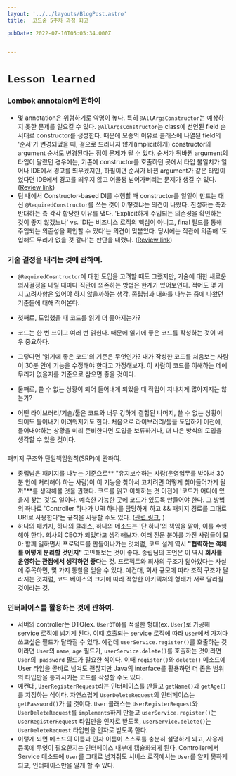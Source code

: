 ```yaml
---
layout: '../../layouts/BlogPost.astro'
title:  코드숨 5주차 과정 회고

pubDate: 2022-07-10T05:05:34.000Z


---
```


# `Lesson learned`

### Lombok annotaion에 관하여

- 몇 annotation은 위험하기로 악명이 높다. 특히 `@AllArgsConstructor`는 예상하지 못한 문제를 일으킬 수 있다. `@AllArgsConstructor`는 class에 선언된 field 순서대로 constructor를 생성한다. 때문에 모종의 이유로 클래스에 나열된 field의 '순서'가 변경되었을 때, 겉으로 드러나지 않게(implicit하게) constructor의 argument 순서도 변경된다는 점이 문제가 될 수 있다. 순서가 뒤바뀐 argument의 타입이 달랐던 경우에는, 기존에 constructor를 호출하던 곳에서 타입 불일치가 일어나 IDE에서 경고를 띄우겠지만, 하필이면 순서가 바뀐 argument가 같은 타입이었다면 IDE에서 경고를 띄우지 않고 어물쩡 넘어가버리는 문제가 생길 수 있다. ([Review link](https://github.com/CodeSoom/spring-week5-assignment-1/pull/69#discussion_r913740190))
- 팀 내에서 Constructor-based DI를 수행할 때 constructor를 일일이 만드는 대신 `@RequiredConstructor`를 쓰는 것이 어떻겠냐는 의견이 나왔다. 찬성하는 측과 반대하는 측 각각 합당한 이유를 댔다. 'Explicit하게 주입되는 의존성을 확인하는 것이 좋지 않겠느냐' vs. 'DI는 비즈니스 로직의 핵심이 아니고, final 필드를 통해 주입되는 의존성을 확인할 수 있다'는 의견이 맞붙었다. 당시에는 직관에 의존해 '도입해도 무리가 없을 것 같다'는 판단을 내렸다. ([Review link](https://github.com/CodeSoom/spring-week5-assignment-1/pull/69#discussion_r916762339))

### 기술 결정을 내리는 것에 관하여.

- `@RequiredCosntructor`에 대한 도입을 고려할 때도 그랬지만, 기술에 대한 새로운 의사결정을 내릴 때마다 직관에 의존하는 방법은 한계가 있어보인다. 적어도 몇 가지 고려사항은 있어야 하지 않을까하는 생각. 종립님과 대화를 나누는 중에 나왔던 기준들에 대해 적어본다.

- 첫째로, 도입했을 때 코드를 읽기 더 좋아지는가?

- 코드는 한 번 쓰이고 여러 번 읽힌다. 때문에 읽기에 좋은 코드를 작성하는 것이 매우 중요하다.
- 그렇다면 '읽기에 좋은 코드'의 기준은 무엇인가? 내가 작성한 코드를 처음보는 사람이 30분 안에 기능을 수정해야 한다고 가정해보자. 이 사람이 코드를 이해하는 데에 무리가 없을지를 기준으로 삼으면 좋을 것이다.

- 둘째로, 쓸 수 없는 상황이 되어 들어내게 되었을 때 작업이 지나치게 많아지지는 않는가?

- 어떤 라이브러리/기술/툴은 코드와 너무 강하게 결합된 나머지, 쓸 수 없는 상황이 되어도 들어내기 어려워지기도 한다. 처음으로 라이브러리/툴을 도입하기 이전에, 들어내야하는 상황을 미리 준비한다면 도입을 보류하거나, 더 나은 방식의 도입을 생각할 수 있을 것이다.

### 
패키지 구조와 단일책임원칙(SRP)에 관하여.

- 종립님은 패키지를 나누는 기준으로** "유지보수하는 사람(운영업무를 받아서 30분 안에 처리해야 하는 사람)이 이 기능을 찾아서 고치려면 어떻게 찾아들어가게 될까"**를 생각해볼 것을 권했다. 코드를 읽고 이해하는 것 이전에 '코드가 어디에 있을지 찾는 것'도 일이다. 예측한 가능한 곳에 코드가 있도록 만들어야 한다. 그 방법의 하나로 'Controller 하나가 URI 하나를 담당하게 하고 && 패키지 경로를 그대로 URI로 사용한다'는 규칙을 사용할 수도 있다. ([관련 링크](https://johngrib.github.io/wiki/article/hierarchical-controller-package-structure/#%EC%BB%A8%ED%8A%B8%EB%A1%A4%EB%9F%AC%EC%97%90-%EA%B3%84%EC%B8%B5%ED%98%95-%ED%8C%A8%ED%82%A4%EC%A7%80-%EA%B5%AC%EC%84%B1), )
- 하나의 패키지, 하나의 클래스, 하나의 메소드는 '단 하나'의 책임을 맡아, 이를 수행해야 한다. 회사의 CEO가 되었다고 생각해보자. 여러 전문 분야를 가진 사람들이 모아 함께 일하면서 프로덕트를 만들어나가는 것처럼, 코드 설계 역시 **"협력하는 객체를 어떻게 분리할 것인지"** 고민해보는 것이 좋다. 종립님의 조언은 이 역시 **회사를 운영하는 관점에서 생각하면 좋다**는 것. 프로젝트와 회사의 구조가 닮아있다는 사실에 주목하면, 몇 가지 통찰을 얻을 수 있다. 예컨대, 회사 규모에 따라 조직 구조가 달라지는 것처럼, 코드 베이스의 크기에 따라 적합한 아키텍쳐의 형태가 서로 달라질 것이라는 것.

### 인터페이스를 활용하는 것에 관하여.

- 서버의 controller는 DTO(ex. `UserDTO`)를 적절한 형태(ex. `User`)로 가공해 service 로직에 넘기게 된다. 이때 호출되는 service 로직에 따라 `User`에서 가져다 쓰고싶은 필드가 달라질 수 있다. 예컨데 `userService.register()`를 호출하는 것이라면 `User`의 `name`, `age` 필드가, `userService.delete()`를 호출하는 것이라면 `User`의  `password` 필드가 필요한 식이다. 이때 `register()`와 `delete()` 메소드에 User 타입을 곧바로 넘겨도 괜찮지만 Java의 interface를 활용하면 더 좁은 범위의 타입만을 통과시키는 코드를 작성할 수도 있다.
- 예컨대, `UserRegisterRequest`라는 인터페이스를 만들고 `getName()`과 `getAge()`를 지정하는 식이다. 자연스럽게 `UserDeleteRequest`의 인터페이스는 `getPassword()`가 될 것이다. `User` 클래스는 `UserRegisterRequest`와 `UserDeleteRequest`를 `implements`하게 만들고 `userService.register()`는 `UserRegisterRequest` 타입만을 인자로 받도록, `userService.delete()`는 `UserDeleteRequest` 타입만을 인자로 받도록 한다.
- 이렇게 되면 메소드의 이름과 인자 이름이 스스로를 충분히 설명하게 되고, 사용자 등록에 무엇이 필요한지는 인터페이스 내부에 캡슐화되게 된다. Controller에서 Service 메소드에 `User`를 그대로 넘겨줘도 서비스 로직에서는 `User`를 알지 못하게 되고, 인터페이스만을 알게 할 수 있다.
